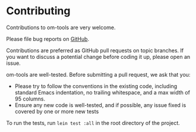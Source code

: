 # Contributing

Contributions to om-tools are very welcome.

Please file bug reports on
[GitHub](https://github.com/plumatic/om-tools/issues).

Contributions are preferred as GitHub pull requests on topic branches.  If you
want to discuss a potential change before coding it up, please open an issue.

om-tools are well-tested. Before submitting a pull request, we ask that you:

*   Please try to follow the conventions in the existing code, including
    standard Emacs indentation, no trailing whitespace, and a max width of 95
    columns.
*   Ensure any new code is well-tested, and if possible, any issue fixed is
    covered by one or more new tests

To run the tests, run `lein test :all` in the root directory of the project.

